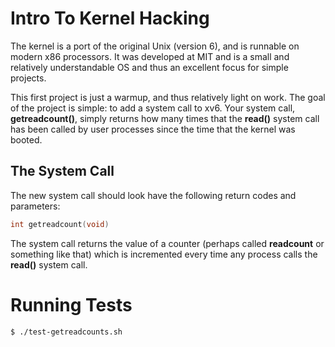 
# Intro To Kernel Hacking

The kernel is a port of the original Unix (version 6), and is runnable on modern x86 processors. It was developed at MIT and is a small and relatively understandable OS and thus an excellent focus for simple projects.

This first project is just a warmup, and thus relatively light on work. The
goal of the project is simple: to add a system call to xv6. Your system call,
**getreadcount()**, simply returns how many times that the **read()** system
call has been called by user processes since the time that the kernel was
booted. 

## The System Call

The new system call should look have the following return codes and
parameters: 

```c
int getreadcount(void)
```

The system call returns the value of a counter (perhaps called **readcount**
or something like that) which is incremented every time any process calls the
**read()** system call.

# Running Tests

```sh
$ ./test-getreadcounts.sh
```
